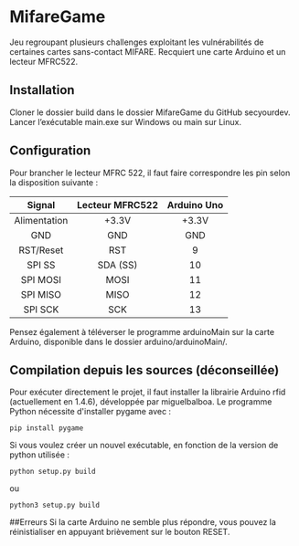 # MifareGame
Jeu regroupant plusieurs challenges exploitant les vulnérabilités de certaines cartes sans-contact MIFARE.
Recquiert une carte Arduino et un lecteur MFRC522.

## Installation
Cloner le dossier build dans le dossier MifareGame du GitHub secyourdev.
Lancer l’exécutable main.exe sur Windows ou main sur Linux.

## Configuration
Pour brancher le lecteur MFRC 522, il faut faire correspondre les pin selon la disposition suivante :

|     Signal    | Lecteur MFRC522 |  Arduino Uno  |
| :-----------: | :-----------:   | :-----------: |
| Alimentation  |      +3.3V      |      +3.3V    |
|      GND      |       GND       |       GND     |
|   RST/Reset   |       RST       |        9      |
|     SPI SS    |     SDA (SS)    |       10      |
|    SPI MOSI   |       MOSI      |       11      |
|    SPI MISO   |       MISO      |       12      |
|    SPI SCK    |       SCK       |       13      |

Pensez également à téléverser le programme arduinoMain sur la carte Arduino, disponible dans le dossier arduino/arduinoMain/.

## Compilation depuis les sources (déconseillée)
Pour exécuter directement le projet, il faut installer la librairie Arduino rfid (actuellement en 1.4.6), développée par miguelbalboa.
Le programme Python nécessite d'installer pygame avec :
```
pip install pygame
```

Si vous voulez créer un nouvel exécutable, en fonction de la version de python utilisée :
```
python setup.py build
```

ou
```
python3 setup.py build
```

##Erreurs
Si la carte Arduino ne semble plus répondre, vous pouvez la réinistialiser en appuyant brièvement sur le bouton RESET.
